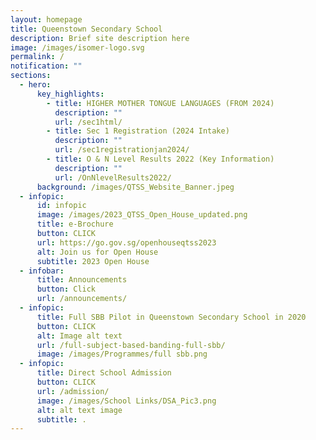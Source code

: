 ```yaml
---
layout: homepage
title: Queenstown Secondary School
description: Brief site description here
image: /images/isomer-logo.svg
permalink: /
notification: ""
sections:
  - hero:
      key_highlights:
        - title: HIGHER MOTHER TONGUE LANGUAGES (FROM 2024)
          description: ""
          url: /sec1html/
        - title: Sec 1 Registration (2024 Intake)
          description: ""
          url: /sec1registrationjan2024/
        - title: O & N Level Results 2022 (Key Information)
          description: ""
          url: /OnNlevelResults2022/
      background: /images/QTSS_Website_Banner.jpeg
  - infopic:
      id: infopic
      image: /images/2023_QTSS_Open_House_updated.png
      title: e-Brochure
      button: CLICK
      url: https://go.gov.sg/openhouseqtss2023
      alt: Join us for Open House
      subtitle: 2023 Open House
  - infobar:
      title: Announcements
      button: Click
      url: /announcements/
  - infopic:
      title: Full SBB Pilot in Queenstown Secondary School in 2020
      button: CLICK
      alt: Image alt text
      url: /full-subject-based-banding-full-sbb/
      image: /images/Programmes/full sbb.png
  - infopic:
      title: Direct School Admission
      button: CLICK
      url: /admission/
      image: /images/School Links/DSA_Pic3.png
      alt: alt text image
      subtitle: .
---
```

